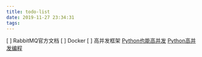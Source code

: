 ```yaml
---
title: todo-list
date: 2019-11-27 23:34:31
tags:
---
```

[ ] RabbitMQ官方文档
[ ] Docker
[ ] 高并发框架
[Python也能高并发](https://blog.51cto.com/youerning/2161196)
[Python高并发编程](https://www.cnblogs.com/wsjhk/p/8502892.html)
